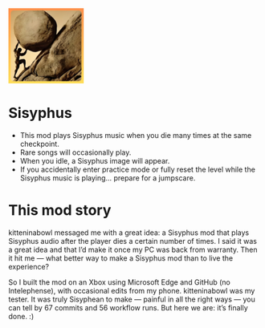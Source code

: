 <img src="logo.png" width="150" alt="the mod's logo" />

# Sisyphus

- This mod plays Sisyphus music when you die many times at the same checkpoint.
- Rare songs will occasionally play.
- When you idle, a Sisyphus image will appear.
- If you accidentally enter practice mode or fully reset the level while the Sisyphus music is playing… prepare for a jumpscare.

# This mod story

kitteninabowl messaged me with a great idea: a Sisyphus mod that plays Sisyphus audio after the player dies a certain number of times. I said it was a great idea and that I’d make it once my PC was back from warranty. Then it hit me — what better way to make a Sisyphus mod than to live the experience?

So I built the mod on an Xbox using Microsoft Edge and GitHub (no Intelephense), with occasional edits from my phone. kitteninabowl was my tester. It was truly Sisyphean to make — painful in all the right ways — you can tell by 67 commits and 56 workflow runs. But here we are: it’s finally done. :)
